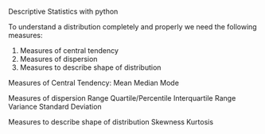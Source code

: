 Descriptive Statistics with python

To understand a distribution completely and properly we need the following measures:
1.	Measures of central tendency
2.	Measures of dispersion
3.	Measures to describe shape of distribution

Measures of Central Tendency:
Mean
Median
Mode

Measures of dispersion
Range
Quartile/Percentile
Interquartile Range
Variance
Standard Deviation

Measures to describe shape of distribution
Skewness
Kurtosis
